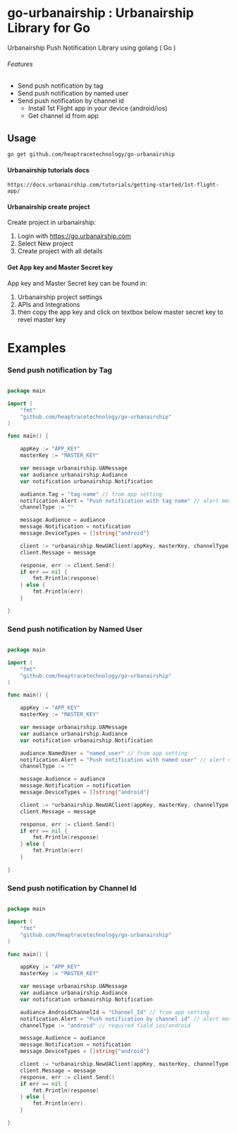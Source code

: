 # go-urbanairship : Urbanairship Library for Go

Urbanairship Push Notification Library using golang ( Go )

###### Features

* Send push notification by tag
* Send push notification by named user
* Send push notification by channel id
    - Install 1st Flight app in your device (android/ios)
	- Get channel id from app 

## Usage

```
go get github.com/heaptracetechnology/go-urbanairship
```

#### Urbanairship tutorials docs
```
https://docs.urbanairship.com/tutorials/getting-started/1st-flight-app/
```

#### Urbanairship create project

Create project in urbanairship:

1. Login with https://go.urbanairship.com
2. Select New project
3. Create project with all details


#### Get App key and Master Secret key

App key and Master Secret key can be found in:

1. Urbanairship project settings
2. APIs and Integrations
3. then copy the app key and click on textbox below master secret key to revel master key

# Examples

### Send push notification by Tag

```go

package main

import (
	"fmt"
	"github.com/heaptracetechnology/go-urbanairship"
)

func main() {

	appKey := "APP_KEY"
	masterKey := "MASTER_KEY"

	var message urbanairship.UAMessage
	var audiance urbanairship.Audiance
	var notification urbanairship.Notification

	audiance.Tag = "tag-name" // from app setting
	notification.Alert = "Push notification with tag name" // alert message
	channelType := ""

	message.Audience = audiance
	message.Notification = notification
	message.DeviceTypes = []string{"android"}

	client := *urbanairship.NewUAClient(appKey, masterKey, channelType)
	client.Message = message

	response, err := client.Send()
	if err == nil {
		fmt.Println(response)
	} else {
		fmt.Println(err)
	}

}


```


### Send push notification by Named User

```go

package main

import (
	"fmt"
	"github.com/heaptracetechnology/go-urbanairship"
)

func main() {

	appKey := "APP_KEY"
	masterKey := "MASTER_KEY"

	var message urbanairship.UAMessage
	var audiance urbanairship.Audiance
	var notification urbanairship.Notification

	audiance.NamedUser = "named_user" // from app setting
	notification.Alert = "Push notification with named user" // alert message
	channelType := ""

	message.Audience = audiance
	message.Notification = notification
	message.DeviceTypes = []string{"android"}

	client := *urbanairship.NewUAClient(appKey, masterKey, channelType)
	client.Message = message

	response, err := client.Send()
	if err == nil {
		fmt.Println(response)
	} else {
		fmt.Println(err)
	}

}


```

### Send push notification by Channel Id

```go

package main

import (
	"fmt"
	"github.com/heaptracetechnology/go-urbanairship"
)

func main() {

	appKey := "APP_KEY"
	masterKey := "MASTER_KEY"

	var message urbanairship.UAMessage
	var audiance urbanairship.Audiance
	var notification urbanairship.Notification

	audiance.AndroidChannelId = "Channel_Id" // from app setting
	notification.Alert = "Push notification by channel id" // alert message
	channelType := "android" // required field ios/android 

	message.Audience = audiance
	message.Notification = notification
	message.DeviceTypes = []string{"android"}

	client := *urbanairship.NewUAClient(appKey, masterKey, channelType)
	client.Message = message
	response, err := client.Send()
	if err == nil {
		fmt.Println(response)
	} else {
		fmt.Println(err)
	}

}

```